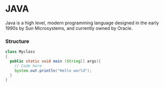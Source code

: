 # JAVA
 Java is a high level, modern programming language designed in the early 1990s by Sun Microsystems, and currently owned by Oracle. 

### Structure ###
```java 
class Myclass
{
  public static void main (String[] args){
    // Code here
    System.out.println("Hello world");
  }
}
